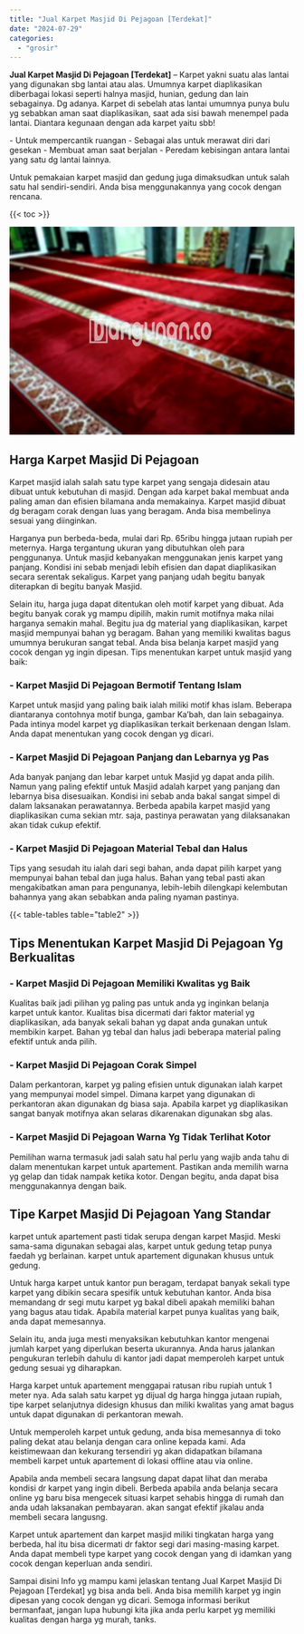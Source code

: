 ```yaml
---
title: "Jual Karpet Masjid Di Pejagoan [Terdekat]"
date: "2024-07-29"
categories: 
  - "grosir"
---
```


**Jual Karpet Masjid Di Pejagoan \[Terdekat\]** – Karpet yakni suatu alas lantai yang digunakan sbg lantai atau alas. Umumnya karpet diaplikasikan diberbagai lokasi seperti halnya masjid, hunian, gedung dan lain sebagainya. Dg adanya. Karpet di sebelah atas lantai umumnya punya bulu yg sebabkan aman saat diaplikasikan, saat ada sisi bawah menempel pada lantai. Diantara kegunaan dengan ada karpet yaitu sbb!

\- Untuk mempercantik ruangan - Sebagai alas untuk merawat diri dari gesekan - Membuat aman saat berjalan - Peredam kebisingan antara lantai yang satu dg lantai lainnya.

Untuk pemakaian karpet masjid dan gedung juga dimaksudkan untuk salah satu hal sendiri-sendiri. Anda bisa menggunakannya yang cocok dengan rencana.

{{< toc >}}

![Jual Karpet Masjid Di Pejagoan [Terdekat]](/images/grosir-karpet-murah-42.png)

## Harga Karpet Masjid Di Pejagoan

Karpet masjid ialah salah satu type karpet yang sengaja didesain atau dibuat untuk kebutuhan di masjid. Dengan ada karpet bakal membuat anda paling aman dan efisien bilamana anda memakainya. Karpet masjid dibuat dg beragam corak dengan luas yang beragam. Anda bisa membelinya sesuai yang diinginkan.

Harganya pun berbeda-beda, mulai dari Rp. 65ribu hingga jutaan rupiah per meternya. Harga tergantung ukuran yang dibutuhkan oleh para penggunanya. Untuk masjid kebanyakan menggunakan jenis karpet yang panjang. Kondisi ini sebab menjadi lebih efisien dan dapat diaplikasikan secara serentak sekaligus. Karpet yang panjang udah begitu banyak diterapkan di begitu banyak Masjid.

Selain itu, harga juga dapat ditentukan oleh motif karpet yang dibuat. Ada begitu banyak corak yg mampu dipilih, makin rumit motifnya maka nilai harganya semakin mahal. Begitu jua dg material yang diaplikasikan, karpet masjid mempunyai bahan yg beragam. Bahan yang memiliki kwalitas bagus umumnya berukuran sangat tebal. Anda bisa belanja karpet masjid yang cocok dengan yg ingin dipesan. Tips menentukan karpet untuk masjid yang baik:

### \- Karpet Masjid Di Pejagoan Bermotif Tentang Islam

Karpet untuk masjid yang paling baik ialah miliki motif khas islam. Beberapa diantaranya contohnya motif bunga, gambar Ka’bah, dan lain sebagainya. Pada intinya model karpet yg diaplikasikan terkait berkenaan dengan Islam. Anda dapat menentukan yang cocok dengan yg dicari.

### \- Karpet Masjid Di Pejagoan Panjang dan Lebarnya yg Pas

Ada banyak panjang dan lebar karpet untuk Masjid yg dapat anda pilih. Namun yang paling efektif untuk Masjid adalah karpet yang panjang dan lebarnya bisa disesuaikan. Kondisi ini sebab anda bakal sangat simpel di dalam laksanakan perawatannya. Berbeda apabila karpet masjid yang diaplikasikan cuma sekian mtr. saja, pastinya perawatan yang dilaksanakan akan tidak cukup efektif.

### \- Karpet Masjid Di Pejagoan Material Tebal dan Halus

Tips yang sesudah itu ialah dari segi bahan, anda dapat pilih karpet yang mempunyai bahan tebal dan juga halus. Bahan yang tebal pasti akan mengakibatkan aman para pengunanya, lebih-lebih dilengkapi kelembutan bahannya yang akan sebabkan anda paling nyaman pastinya.

{{< table-tables table="table2" >}}

## Tips Menentukan Karpet Masjid Di Pejagoan Yg Berkualitas

### \- Karpet Masjid Di Pejagoan Memiliki Kwalitas yg Baik

Kualitas baik jadi pilihan yg paling pas untuk anda yg inginkan belanja karpet untuk kantor. Kualitas bisa dicermati dari faktor material yg diaplikasikan, ada banyak sekali bahan yg dapat anda gunakan untuk membikin karpet. Bahan yg tebal dan halus jadi beberapa material paling efektif untuk anda pilih.

### \- Karpet Masjid Di Pejagoan Corak Simpel

Dalam perkantoran, karpet yg paling efisien untuk digunakan ialah karpet yang mempunyai model simpel. Dimana karpet yang digunakan di perkantoran akan digunakan dg biasa saja. Apabila karpet yg diaplikasikan sangat banyak motifnya akan selaras dikarenakan digunakan sbg alas.

### \- Karpet Masjid Di Pejagoan Warna Yg Tidak Terlihat Kotor

Pemilihan warna termasuk jadi salah satu hal perlu yang wajib anda tahu di dalam menentukan karpet untuk apartement. Pastikan anda memilih warna yg gelap dan tidak nampak ketika kotor. Dengan begitu, anda dapat bisa menggunakannya dengan baik.

## Tipe Karpet Masjid Di Pejagoan Yang Standar

karpet untuk apartement pasti tidak serupa dengan karpet Masjid. Meski sama-sama digunakan sebagai alas, karpet untuk gedung tetap punya faedah yg berlainan. karpet untuk apartement digunakan khusus untuk gedung.

Untuk harga karpet untuk kantor pun beragam, terdapat banyak sekali type karpet yang dibikin secara spesifik untuk kebutuhan kantor. Anda bisa memandang dr segi mutu karpet yg bakal dibeli apakah memiliki bahan yang bagus atau tidak. Apabila material karpet punya kualitas yang baik, anda dapat memesannya.

Selain itu, anda juga mesti menyaksikan kebutuhkan kantor mengenai jumlah karpet yang diperlukan beserta ukurannya. Anda harus jalankan pengukuran terlebih dahulu di kantor jadi dapat memperoleh karpet untuk gedung sesuai yg diharapkan.

Harga karpet untuk apartement menggapai ratusan ribu rupiah untuk 1 meter nya. Ada salah satu karpet yg dijual dg harga hingga jutaan rupiah, tipe karpet selanjutnya didesign khusus dan miliki kwalitas yang amat bagus untuk dapat digunakan di perkantoran mewah.

Untuk memperoleh karpet untuk gedung, anda bisa memesannya di toko paling dekat atau belanja dengan cara online kepada kami. Ada keistimewaan dan kekurang tersendiri yg akan didapatkan bilamana membeli karpet untuk apartement di lokasi offline atau via online.

Apabila anda membeli secara langsung dapat dapat lihat dan meraba kondisi dr karpet yang ingin dibeli. Berbeda apabila anda belanja secara online yg baru bisa mengecek situasi karpet sehabis hingga di rumah dan anda udah laksanakan pembayaran. akan sangat efektif jikalau anda membeli secara langusng.

Karpet untuk apartement dan karpet masjid miliki tingkatan harga yang berbeda, hal itu bisa dicermati dr faktor segi dari masing-masing karpet. Anda dapat membeli type karpet yang cocok dengan yang di idamkan yang cocok dengan keperluan anda sendiri.

Sampai disini Info yg mampu kami jelaskan tentang Jual Karpet Masjid Di Pejagoan \[Terdekat\] yg bisa anda beli. Anda bisa memilih karpet yg ingin dipesan yang cocok dengan yg dicari. Semoga informasi berikut bermanfaat, jangan lupa hubungi kita jika anda perlu karpet yg memiliki kualitas dengan harga yg murah, tanks.
